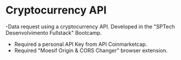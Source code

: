 # Cryptocurrency API
-Data request using a cryptocurrency API. Developed in the "SPTech Desenvolvimento Fullstack" Bootcamp.

- Required a personal API Key from API Coinmarketcap.
- Required "Moesif Origin & CORS Changer" browser extension.

